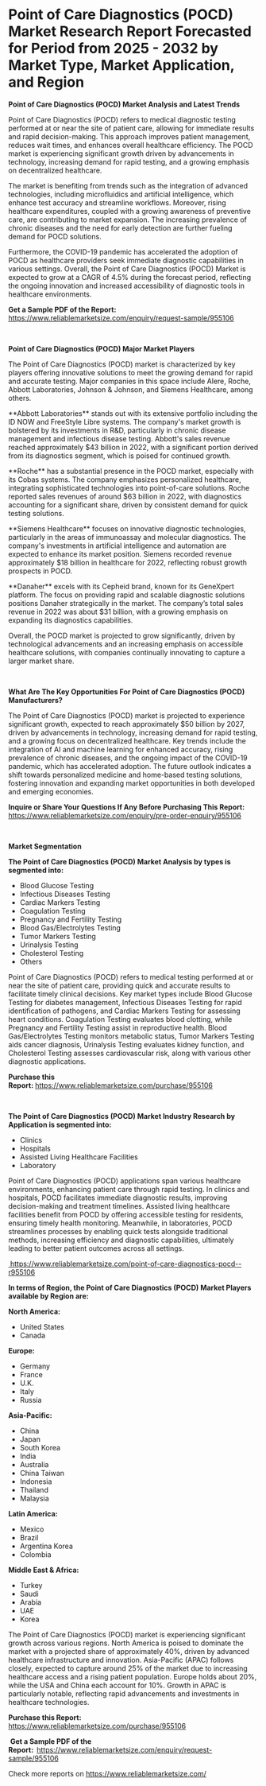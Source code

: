 <p><h1>Point of Care Diagnostics (POCD) Market Research Report Forecasted for Period from 2025 -  2032 by Market Type, Market Application, and Region</h1></p><p><strong>Point of Care Diagnostics (POCD) Market Analysis and Latest Trends</strong></p>
<p><p>Point of Care Diagnostics (POCD) refers to medical diagnostic testing performed at or near the site of patient care, allowing for immediate results and rapid decision-making. This approach improves patient management, reduces wait times, and enhances overall healthcare efficiency. The POCD market is experiencing significant growth driven by advancements in technology, increasing demand for rapid testing, and a growing emphasis on decentralized healthcare.</p><p>The market is benefiting from trends such as the integration of advanced technologies, including microfluidics and artificial intelligence, which enhance test accuracy and streamline workflows. Moreover, rising healthcare expenditures, coupled with a growing awareness of preventive care, are contributing to market expansion. The increasing prevalence of chronic diseases and the need for early detection are further fueling demand for POCD solutions.</p><p>Furthermore, the COVID-19 pandemic has accelerated the adoption of POCD as healthcare providers seek immediate diagnostic capabilities in various settings. Overall, the Point of Care Diagnostics (POCD) Market is expected to grow at a CAGR of 4.5% during the forecast period, reflecting the ongoing innovation and increased accessibility of diagnostic tools in healthcare environments.</p></p>
<p><strong>Get a Sample PDF of the Report:&nbsp;</strong> <a href="https://www.reliablemarketsize.com/enquiry/request-sample/955106?utm_campaign=2463&utm_medium=2&utm_source=Github&utm_content=ia&utm_term=03032025&utm_id=point-of-care-diagnostics-pocd">https://www.reliablemarketsize.com/enquiry/request-sample/955106</a></p>
<p>&nbsp;</p>
<p><strong>Point of Care Diagnostics (POCD) Major Market Players</strong></p>
<p><p>The Point of Care Diagnostics (POCD) market is characterized by key players offering innovative solutions to meet the growing demand for rapid and accurate testing. Major companies in this space include Alere, Roche, Abbott Laboratories, Johnson & Johnson, and Siemens Healthcare, among others.</p><p>**Abbott Laboratories** stands out with its extensive portfolio including the ID NOW and FreeStyle Libre systems. The company's market growth is bolstered by its investments in R&D, particularly in chronic disease management and infectious disease testing. Abbott's sales revenue reached approximately $43 billion in 2022, with a significant portion derived from its diagnostics segment, which is poised for continued growth.</p><p>**Roche** has a substantial presence in the POCD market, especially with its Cobas systems. The company emphasizes personalized healthcare, integrating sophisticated technologies into point-of-care solutions. Roche reported sales revenues of around $63 billion in 2022, with diagnostics accounting for a significant share, driven by consistent demand for quick testing solutions.</p><p>**Siemens Healthcare** focuses on innovative diagnostic technologies, particularly in the areas of immunoassay and molecular diagnostics. The company's investments in artificial intelligence and automation are expected to enhance its market position. Siemens recorded revenue approximately $18 billion in healthcare for 2022, reflecting robust growth prospects in POCD.</p><p>**Danaher** excels with its Cepheid brand, known for its GeneXpert platform. The focus on providing rapid and scalable diagnostic solutions positions Danaher strategically in the market. The company’s total sales revenue in 2022 was about $31 billion, with a growing emphasis on expanding its diagnostics capabilities.</p><p>Overall, the POCD market is projected to grow significantly, driven by technological advancements and an increasing emphasis on accessible healthcare solutions, with companies continually innovating to capture a larger market share.</p></p>
<p>&nbsp;</p>
<p><strong>What Are The Key Opportunities For Point of Care Diagnostics (POCD) Manufacturers?</strong></p>
<p><p>The Point of Care Diagnostics (POCD) market is projected to experience significant growth, expected to reach approximately $50 billion by 2027, driven by advancements in technology, increasing demand for rapid testing, and a growing focus on decentralized healthcare. Key trends include the integration of AI and machine learning for enhanced accuracy, rising prevalence of chronic diseases, and the ongoing impact of the COVID-19 pandemic, which has accelerated adoption. The future outlook indicates a shift towards personalized medicine and home-based testing solutions, fostering innovation and expanding market opportunities in both developed and emerging economies.</p></p>
<p><strong>Inquire or Share Your Questions If Any Before Purchasing This Report:</strong> <a href="https://www.reliablemarketsize.com/enquiry/pre-order-enquiry/955106?utm_campaign=2463&utm_medium=2&utm_source=Github&utm_content=ia&utm_term=03032025&utm_id=point-of-care-diagnostics-pocd">https://www.reliablemarketsize.com/enquiry/pre-order-enquiry/955106</a></p>
<p>&nbsp;</p>
<p><strong>Market Segmentation</strong></p>
<p><strong>The Point of Care Diagnostics (POCD) Market Analysis by types is segmented into:</strong></p>
<p><ul><li>Blood Glucose Testing</li><li>Infectious Diseases Testing</li><li>Cardiac Markers Testing</li><li>Coagulation Testing</li><li>Pregnancy and Fertility Testing</li><li>Blood Gas/Electrolytes Testing</li><li>Tumor Markers Testing</li><li>Urinalysis Testing</li><li>Cholesterol Testing</li><li>Others</li></ul></p>
<p><p>Point of Care Diagnostics (POCD) refers to medical testing performed at or near the site of patient care, providing quick and accurate results to facilitate timely clinical decisions. Key market types include Blood Glucose Testing for diabetes management, Infectious Diseases Testing for rapid identification of pathogens, and Cardiac Markers Testing for assessing heart conditions. Coagulation Testing evaluates blood clotting, while Pregnancy and Fertility Testing assist in reproductive health. Blood Gas/Electrolytes Testing monitors metabolic status, Tumor Markers Testing aids cancer diagnosis, Urinalysis Testing evaluates kidney function, and Cholesterol Testing assesses cardiovascular risk, along with various other diagnostic applications.</p></p>
<p><strong>Purchase this Report:&nbsp;</strong><a href="https://www.reliablemarketsize.com/purchase/955106?utm_campaign=2463&utm_medium=2&utm_source=Github&utm_content=ia&utm_term=03032025&utm_id=point-of-care-diagnostics-pocd">https://www.reliablemarketsize.com/purchase/955106</a></p>
<p>&nbsp;</p>
<p><strong>The Point of Care Diagnostics (POCD) Market Industry Research by Application is segmented into:</strong></p>
<p><ul><li>Clinics</li><li>Hospitals</li><li>Assisted Living Healthcare Facilities</li><li>Laboratory</li></ul></p>
<p><p>Point of Care Diagnostics (POCD) applications span various healthcare environments, enhancing patient care through rapid testing. In clinics and hospitals, POCD facilitates immediate diagnostic results, improving decision-making and treatment timelines. Assisted living healthcare facilities benefit from POCD by offering accessible testing for residents, ensuring timely health monitoring. Meanwhile, in laboratories, POCD streamlines processes by enabling quick tests alongside traditional methods, increasing efficiency and diagnostic capabilities, ultimately leading to better patient outcomes across all settings.</p></p>
<p><a href="https://www.reliablemarketsize.com/point-of-care-diagnostics-pocd--r955106?utm_campaign=2463&utm_medium=2&utm_source=Github&utm_content=ia&utm_term=03032025&utm_id=point-of-care-diagnostics-pocd">&nbsp;https://www.reliablemarketsize.com/point-of-care-diagnostics-pocd--r955106</a></p>
<p><strong>In terms of Region, the Point of Care Diagnostics (POCD) Market Players available by Region are:</strong></p>
<p>
    <p> <strong> North America: </strong>
        <ul>
            <li>United States</li>
            <li>Canada</li>
        </ul>
        </p> 
    <p> <strong> Europe: </strong>
        <ul>
            <li>Germany</li>
            <li>France</li>
            <li>U.K.</li>
            <li>Italy</li>
            <li>Russia</li>
        </ul>
        </p> 
    <p> <strong> Asia-Pacific: </strong>
        <ul>
            <li>China</li>
            <li>Japan</li>
            <li>South Korea</li>
            <li>India</li>
            <li>Australia</li>
            <li>China Taiwan</li>
            <li>Indonesia</li>
            <li>Thailand</li>
            <li>Malaysia</li>
        </ul>
        </p> 
    <p> <strong> Latin America: </strong>
        <ul>
            <li>Mexico</li>
            <li>Brazil</li>
            <li>Argentina Korea</li>
            <li>Colombia</li>
        </ul>
        </p> 
    <p> <strong> Middle East & Africa: </strong>
        <ul>
            <li>Turkey</li>
            <li>Saudi</li>
            <li>Arabia</li>
            <li>UAE</li>
            <li>Korea</li>
        </ul>
    </p>
    </p>
<p><p>The Point of Care Diagnostics (POCD) market is experiencing significant growth across various regions. North America is poised to dominate the market with a projected share of approximately 40%, driven by advanced healthcare infrastructure and innovation. Asia-Pacific (APAC) follows closely, expected to capture around 25% of the market due to increasing healthcare access and a rising patient population. Europe holds about 20%, while the USA and China each account for 10%. Growth in APAC is particularly notable, reflecting rapid advancements and investments in healthcare technologies.</p></p>
<p><strong>Purchase this Report: </strong><a href="https://www.reliablemarketsize.com/purchase/955106?utm_campaign=2463&utm_medium=2&utm_source=Github&utm_content=ia&utm_term=03032025&utm_id=point-of-care-diagnostics-pocd">https://www.reliablemarketsize.com/purchase/955106</a></p>
<p>&nbsp;<strong>Get a Sample PDF of the Report:&nbsp;&nbsp;</strong><a href="https://www.reliablemarketsize.com/enquiry/request-sample/955106?utm_campaign=2463&utm_medium=2&utm_source=Github&utm_content=ia&utm_term=03032025&utm_id=point-of-care-diagnostics-pocd">https://www.reliablemarketsize.com/enquiry/request-sample/955106</a></p>
<p><strong></strong></p>
<p>Check more reports on <a href="https://www.reliablemarketsize.com/?utm_campaign=2463&utm_medium=2&utm_source=Github&utm_content=ia&utm_term=03032025&utm_id=point-of-care-diagnostics-pocd">https://www.reliablemarketsize.com/</a></p>